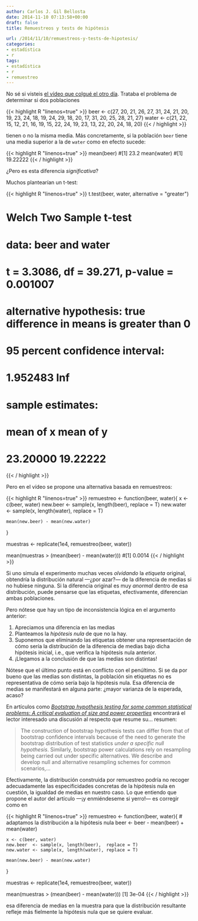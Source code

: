 ```yaml
---
author: Carlos J. Gil Bellosta
date: 2014-11-10 07:13:58+00:00
draft: false
title: Remuestreos y tests de hipótesis

url: /2014/11/10/remuestreos-y-tests-de-hipotesis/
categories:
- estadística
- r
tags:
- estadística
- r
- remuestreo
---
```


No sé si visteis [el vídeo que colgué el otro día](http://www.datanalytics.com/2014/11/06/estadistica-clasica-vs-remuestreo/). Trataba el problema de determinar si dos poblaciones


{{< highlight R "linenos=true" >}}
beer  <- c(27, 20, 21, 26, 27, 31, 24,
        21, 20, 19, 23, 24,
        18, 19, 24, 29, 18, 20, 17,
        31, 20, 25, 28, 21, 27)
water <- c(21, 22, 15, 12, 21, 16, 19,
        15, 22, 24, 19, 23, 13,
        22, 20, 24, 18, 20)
{{< / highlight >}}

tienen o no la misma media. Más concretamente, si la población `beer` tiene una media superior a la de `water` como en efecto sucede:

{{< highlight R "linenos=true" >}}
mean(beer)
#[1] 23.2
mean(water)
#[1] 19.22222
{{< / highlight >}}

¿Pero es esta diferencia _significativa_?

Muchos plantearían un t-test:

{{< highlight R "linenos=true" >}}
t.test(beer, water, alternative = "greater")
# Welch Two Sample t-test
#
# data:  beer and water
# t = 3.3086, df = 39.271, p-value = 0.001007
# alternative hypothesis: true difference in means is greater than 0
# 95 percent confidence interval:
#   1.952483      Inf
# sample estimates:
#   mean of x mean of y
# 23.20000  19.22222
{{< / highlight >}}

Pero en el vídeo se propone una alternativa basada en remuestreos:

{{< highlight R "linenos=true" >}}
remuestreo <- function(beer, water){
    x <- c(beer, water)
    new.beer  <- sample(x, length(beer),  replace = T)
    new.water <- sample(x, length(water), replace = T)

    mean(new.beer) - mean(new.water)
}

muestras <- replicate(1e4, remuestreo(beer, water))

mean(muestras > (mean(beer) - mean(water)))
#[1] 0.0014
{{< / highlight >}}

Si uno simula el experimento muchas veces _olvidando_ la _etiqueta_ original, obtendría la distribución natural —¿por azar?— de la diferencia de medias si no hubiese ninguna. Si la diferencia original es muy _anormal_ dentro de esa distribución, puede pensarse que las etiquetas, efectivamente, diferencian ambas poblaciones.

Pero nótese que hay un tipo de inconsistencia lógica en el argumento anterior:

1. Apreciamos una diferencia en las medias
2. Planteamos la _hipótesis nula_ de que no la hay.
3. Suponemos que eliminando las etiquetas obtener una representación de cómo sería la distribución de la diferencia de medias bajo dicha hipótesis inicial, i.e., que verifica la hipótesis nula anterior.
4. ¡Llegamos a la conclusión de que las medias son distintas!

Nótese que el último punto está en conflicto con el penúltimo. Si se da por bueno que las medias son distintas, la población sin etiquetas no es representativa de cómo sería bajo la hipótesis nula. Esa diferencia de medias se manifestará en alguna parte: ¿mayor varianza de la esperada, acaso?

En artículos como [_Bootstrap hypothesis testing for some common statistical problems: A critical evaluation of size and power properties_](http://www.sciencedirect.com/science/article/pii/S0167947307000230) encontrará el lector interesado una discusión al respecto que resume su... resumen:

>The construction of bootstrap hypothesis tests can differ from that of bootstrap confidence intervals because of the need to generate the bootstrap distribution of test statistics _under a specific null hypothesis_. Similarly, bootstrap power calculations rely on resampling being carried out under specific alternatives. We describe and develop null and alternative resampling schemes for common scenarios,...

Efectivamente, la distribución construida por remuestreo podría no recoger adecuadamente las especificidades concretas de la hipótesis nula en cuestión, la igualdad de medias en nuestro caso. Lo que entiendo que propone el autor del artículo —¡y enmiéndeseme si yerro!— es corregir como en


{{< highlight R "linenos=true" >}}
remuestreo <- function(beer, water){
    # adaptamos la distribución a la hipótesis nula
    beer <- beer - mean(beer) + mean(water)

    x <- c(beer, water)
    new.beer  <- sample(x, length(beer),  replace = T)
    new.water <- sample(x, length(water), replace = T)

    mean(new.beer) - mean(new.water)
}

muestras <- replicate(1e4, remuestreo(beer, water))

mean(muestras > (mean(beer) - mean(water)))
[1] 3e-04
{{< / highlight >}}

esa diferencia de medias en la muestra para que la distribución resultante refleje más fielmente la hipótesis nula que se quiere evaluar.
